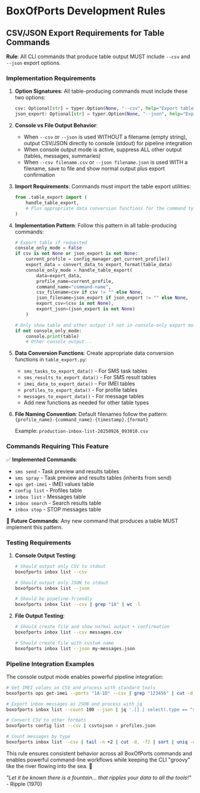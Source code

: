 # BoxOfPorts Development Rules

## CSV/JSON Export Requirements for Table Commands

**Rule**: All CLI commands that produce table output MUST include `--csv` and `--json` export options.

### Implementation Requirements

1. **Option Signatures**: All table-producing commands must include these two options:
   ```python
   csv: Optional[str] = typer.Option(None, "--csv", help="Export table data to CSV (filename for file output, empty for console output)"),
   json_export: Optional[str] = typer.Option(None, "--json", help="Export table data to JSON (filename for file output, empty for console output)"),
   ```

2. **Console vs File Output Behavior**:
   - When `--csv` or `--json` is used WITHOUT a filename (empty string), output CSV/JSON directly to console (stdout) for pipeline integration
   - When console output mode is active, suppress ALL other output (tables, messages, summaries) 
   - When `--csv filename.csv` or `--json filename.json` is used WITH a filename, save to file and show normal output plus export confirmation

3. **Import Requirements**: Commands must import the table export utilities:
   ```python
   from .table_export import (
       handle_table_export, 
       # Plus appropriate data conversion functions for the command type
   )
   ```

4. **Implementation Pattern**: Follow this pattern in all table-producing commands:
   ```python
   # Export table if requested
   console_only_mode = False
   if csv is not None or json_export is not None:
       current_profile = config_manager.get_current_profile()
       export_data = convert_data_to_export_format(table_data)
       console_only_mode = handle_table_export(
           data=export_data,
           profile_name=current_profile,
           command_name="command-name",
           csv_filename=csv if csv != "" else None,
           json_filename=json_export if json_export != "" else None,
           export_csv=(csv is not None),
           export_json=(json_export is not None)
       )
   
   # Only show table and other output if not in console-only export mode
   if not console_only_mode:
       console.print(table)
       # Other console output...
   ```

5. **Data Conversion Functions**: Create appropriate data conversion functions in `table_export.py`:
   - `sms_tasks_to_export_data()` - For SMS task tables
   - `sms_results_to_export_data()` - For SMS result tables  
   - `imei_data_to_export_data()` - For IMEI tables
   - `profiles_to_export_data()` - For profile tables
   - `messages_to_export_data()` - For message tables
   - Add new functions as needed for other table types

6. **File Naming Convention**: Default filenames follow the pattern:
   `{profile_name}-{command_name}-{timestamp}.{format}`
   
   Example: `production-inbox-list-20250926_093010.csv`

### Commands Requiring This Feature

✅ **Implemented Commands**:
- `sms send` - Task preview and results tables
- `sms spray` - Task preview and results tables (inherits from send)
- `ops get-imei` - IMEI values table
- `config list` - Profiles table
- `inbox list` - Messages table
- `inbox search` - Search results table
- `inbox stop` - STOP messages table

🔄 **Future Commands**: Any new command that produces a table MUST implement this pattern.

### Testing Requirements

1. **Console Output Testing**:
   ```bash
   # Should output only CSV to stdout
   boxofports inbox list --csv
   
   # Should output only JSON to stdout  
   boxofports inbox list --json
   
   # Should be pipeline-friendly
   boxofports inbox list --csv | grep "1A" | wc -l
   ```

2. **File Output Testing**:
   ```bash
   # Should create file and show normal output + confirmation
   boxofports inbox list --csv messages.csv
   
   # Should create file with custom name
   boxofports inbox list --json my-messages.json
   ```

### Pipeline Integration Examples

The console output mode enables powerful pipeline integration:

```bash
# Get IMEI values as CSV and process with standard tools
boxofports ops get-imei --ports "1A-1D" --csv | grep "123456" | cut -d, -f1

# Export inbox messages as JSON and process with jq
boxofports inbox list --count 100 --json | jq '.[] | select(.type == "stop")'

# Convert CSV to other formats
boxofports config list --csv | csvtojson > profiles.json

# Count messages by type
boxofports inbox list --csv | tail -n +2 | cut -d, -f2 | sort | uniq -c
```

This rule ensures consistent behavior across all BoxOfPorts commands and enables powerful command-line workflows while keeping the CLI "groovy" like the river flowing into the sea. 🎵

*"Let it be known there is a fountain... that ripples your data to all the tools!"* - Ripple (1970)